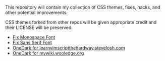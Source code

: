 This repository will contain my collection of CSS themes, fixes, hacks, and
other potential improvements.

CSS themes forked from other repos will be given appropriate credit and their
LICENSE will be preserved.

- [Fix Monospace Font](https://raw.githubusercontent.com/ayushnix/userstyles/master/fix-monospace-font.user.css)
- [Fix Sans Serif Font](https://raw.githubusercontent.com/ayushnix/userstyles/master/fix-sans-serif-font.user.css)
- [OneDark for learnvimscriptthehardway.stevelosh.com](https://raw.githubusercontent.com/ayushnix/userstyles/master/learnvimscriptthehardway-onedark.user.css)
- [OneDark for mywiki.wooledge.org](https://raw.githubusercontent.com/ayushnix/userstyles/master/mywiki.wooledge.org-onedark.user.css)
